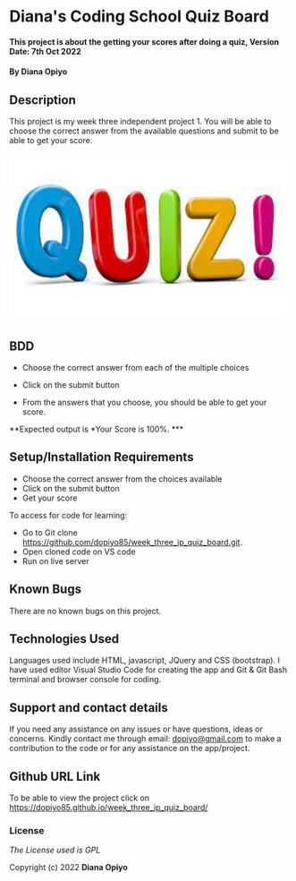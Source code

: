 # Diana's Coding School Quiz Board

#### This project is about the getting your scores after doing a quiz, Version Date: 7th Oct 2022

#### By **Diana Opiyo**

## Description

This project is my week three independent project 1. You will be able to choose the correct answer from the available questions and submit to be able to get your score.

 <img src="images/download.jpg" width="500px" height="300px">


## BDD
* Choose the correct answer from each of the multiple choices

* Click on the submit button

* From the answers that you choose, you should be able to get your score.

**Expected output is *Your Score is 100%. *** 


## Setup/Installation Requirements

- Choose the correct answer from the choices available
- Click on the submit button
- Get your score

To access for code for learning:

- Go to Git clone https://github.com/dopiyo85/week_three_ip_quiz_board.git.
- Open cloned code on VS code
- Run on live server

## Known Bugs

There are no known bugs on this project.

## Technologies Used

Languages used include HTML, javascript, JQuery and CSS (bootstrap). I have used editor Visual Studio Code for creating the app and Git & Git Bash terminal and browser console for coding.

## Support and contact details

If you need any assistance on any issues or have questions, ideas or concerns. Kindly contact me through email: dopiyo@gmail.com to make a contribution to the code or for any assistance on the app/project.

## Github URL Link

To be able to view the project click on https://dopiyo85.github.io/week_three_ip_quiz_board/

### License

_The License used is GPL_

Copyright (c) 2022 **Diana Opiyo**
